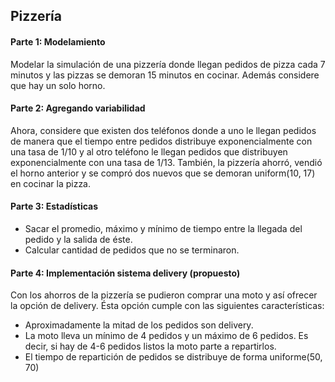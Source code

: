 ## Pizzería


#### Parte 1: Modelamiento
Modelar la simulación de una pizzería donde llegan pedidos de pizza cada 7 minutos y las pizzas se demoran 15 minutos en cocinar. Además considere que hay un solo horno.

#### Parte 2: Agregando variabilidad
Ahora, considere que existen dos teléfonos donde a uno le llegan pedidos de manera que el tiempo entre pedidos distribuye exponencialmente con una tasa de 1/10 y al otro teléfono le llegan pedidos que distribuyen exponencialmente con una tasa de 1/13. 
También, la pizzería ahorró, vendió el horno anterior y se compró dos nuevos que se demoran uniform(10, 17) en cocinar la pizza.

#### Parte 3: Estadísticas
  * Sacar el promedio, máximo y mínimo de tiempo entre la llegada del pedido y la salida de éste. 
  * Calcular cantidad de pedidos que no se terminaron.


#### Parte 4: Implementación sistema delivery (propuesto)
Con los ahorros de la pizzería se pudieron comprar una moto y así ofrecer la opción de delivery. Ésta opción cumple con las siguientes características:
   - Aproximadamente la mitad de los pedidos son delivery. 
   - La moto lleva un mínimo de 4 pedidos y un máximo de 6 pedidos. Es decir, si hay de 4-6 pedidos listos la moto parte a repartirlos. 
   - El tiempo de repartición de pedidos se distribuye de forma uniforme(50, 70)